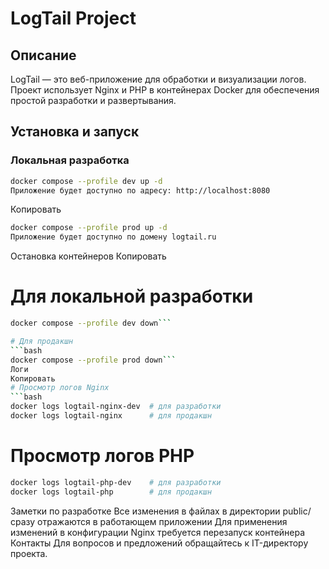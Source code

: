 # LogTail Project

## Описание
LogTail — это веб-приложение для обработки и визуализации логов. Проект использует Nginx и PHP в контейнерах Docker для обеспечения простой разработки и развертывания.


## Установка и запуск

### Локальная разработка
```bash
docker compose --profile dev up -d
Приложение будет доступно по адресу: http://localhost:8080
```
Копировать
```bash
docker compose --profile prod up -d
Приложение будет доступно по домену logtail.ru
```

Остановка контейнеров
Копировать
# Для локальной разработки
```bash
docker compose --profile dev down```

# Для продакшн
```bash
docker compose --profile prod down```
Логи
Копировать
# Просмотр логов Nginx
```bash
docker logs logtail-nginx-dev  # для разработки
docker logs logtail-nginx      # для продакшн
```

# Просмотр логов PHP
```bash
docker logs logtail-php-dev    # для разработки
docker logs logtail-php        # для продакшн
```
Заметки по разработке
Все изменения в файлах в директории public/ сразу отражаются в работающем приложении
Для применения изменений в конфигурации Nginx требуется перезапуск контейнера
Контакты
Для вопросов и предложений обращайтесь к IT-директору проекта.